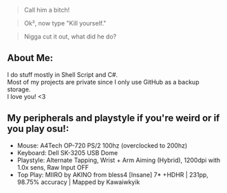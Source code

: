   > Call him a bitch!

  > Ok², now type "Kill yourself."

  > Nigga cut it out, what did he do?

  ## About Me:
  I do stuff mostly in Shell Script and C#.  
  Most of my projects are private since I only use GitHub as a backup storage.  
  I love you! <3

  ## My peripherals and playstyle if you're weird or if you play osu!:
  - Mouse: A4Tech OP-720 PS/2 100hz \(overclocked to 200hz)
  - Keyboard: Dell SK-3205 USB Dome
  - Playstyle: Alternate Tapping, Wrist + Arm Aiming \(Hybrid), 1200dpi with 1.0x sens, Raw Input OFF
  - Top Play: MIIRO by AKINO from bless4 \[Insane] 7* +HDHR | 231pp, 98.75% accuracy | Mapped by Kawaiwkyik
